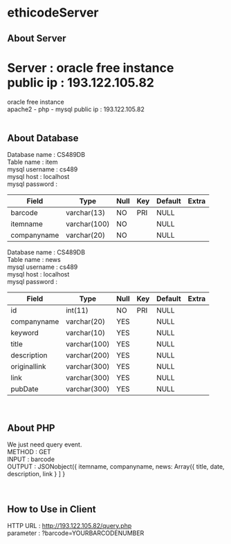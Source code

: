 # ethicodeServer

## About Server

Server : oracle free instance   
public ip : 193.122.105.82   
=======
oracle free instance   
apache2 - php - mysql
public ip : 193.122.105.82   
<br>
## About Database
Database name : CS489DB   
Table name : item   
mysql username : cs489   
mysql host : localhost   
mysql password : 

| Field       | Type         | Null | Key | Default | Extra |
|-------------|--------------|------|-----|---------|-------|
| barcode     | varchar(13)  | NO   | PRI | NULL    |       |
| itemname    | varchar(100) | NO   |     | NULL    |       |
| companyname | varchar(20)  | NO   |     | NULL    |       |   

Database name : CS489DB   
Table name : news   
mysql username : cs489   
mysql host : localhost   
mysql password : 

| Field       | Type         | Null | Key | Default | Extra               |
|-------------|--------------|------|-----|---------|---------------------|
| id          | int(11)      | NO   | PRI | NULL    |                     |
| companyname | varchar(20)  | YES  |     | NULL    |                     |
| keyword     | varchar(10)  | YES  |     | NULL    |                     |   
| title       | varchar(100) | YES  |     | NULL    |                     |   
| description | varchar(200) | YES  |     | NULL    |                     |   
| originallink| varchar(300) | YES  |     | NULL    |                     |   
| link        | varchar(300) | YES  |     | NULL    |                     |   
| pubDate     | varchar(300) | YES  |     | NULL    |                     |   

<br>   

## About PHP
We just need query event.   
METHOD : GET   
INPUT : barcode   
OUTPUT : JSONobject({ itemname, companyname, news: Array({ title, date, description, link } ] }   

<br>   

## How to Use in Client
HTTP URL : http://193.122.105.82/query.php   
parameter : ?barcode=YOURBARCODENUMBER   

